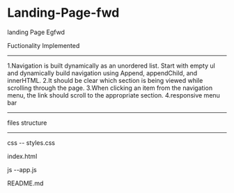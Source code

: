 # Landing-Page-fwd
landing Page Egfwd

Fuctionality Implemented 
_________________________
1.Navigation is built dynamically as an unordered list. Start with empty ul and dynamically build navigation using Append, appendChild, and innerHTML.
2.It should be clear which section is being viewed while scrolling through the page.
3.When clicking an item from the navigation menu, the link should scroll to the appropriate section.
4.responsive menu bar 
___________________________________________________________________________________________________

files structure 
_______________

css
-- styles.css 

index.html

js
--app.js

README.md

